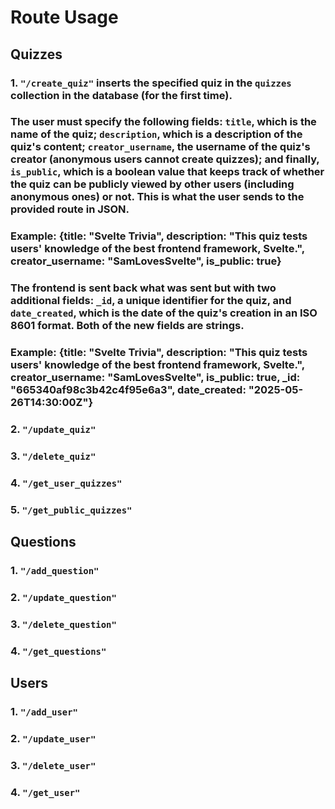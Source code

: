 # Route Usage

## Quizzes

### 1. `"/create_quiz"` inserts the specified quiz in the `quizzes` collection in the database (for the first time). 

### The user must specify the following fields: `title`, which is the name of the quiz;  `description`, which is a description of the quiz's content; `creator_username`, the username of the quiz's creator (anonymous users cannot create quizzes); and finally, `is_public`, which is a boolean value that keeps track of whether the quiz can be publicly viewed by other users (including anonymous ones) or not. This is what the user sends to the provided route in JSON.

### Example: {title: "Svelte Trivia", description: "This quiz tests users' knowledge of the best frontend framework, Svelte.", creator_username: "SamLovesSvelte", is_public: true}

### The frontend is sent back what was sent but with two additional fields: `_id`, a unique identifier for the quiz, and `date_created`, which is the date of the quiz's creation in an ISO 8601 format. Both of the new fields are strings.

### Example: {title: "Svelte Trivia", description: "This quiz tests users' knowledge of the best frontend framework, Svelte.", creator_username: "SamLovesSvelte", is_public: true, _id: "665340af98c3b42c4f95e6a3", date_created: "2025-05-26T14:30:00Z"}

### 2. `"/update_quiz"`

### 3. `"/delete_quiz"`

### 4. `"/get_user_quizzes"`

### 5. `"/get_public_quizzes"`

## Questions

### 1. `"/add_question"`

### 2. `"/update_question"`

### 3. `"/delete_question"`

### 4. `"/get_questions"`

## Users

### 1. `"/add_user"`

### 2. `"/update_user"`

### 3. `"/delete_user"`

### 4. `"/get_user"`